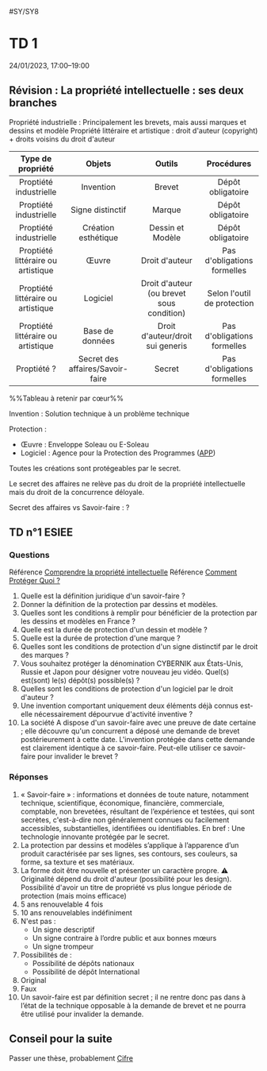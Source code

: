 #SY/SY8 
# TD 1
24/01/2023, 17:00–19:00

## Révision : La propriété intellectuelle : ses deux branches

Propriété industrielle : Principalement les brevets, mais aussi marques et dessins et modèle
Propriété littéraire et artistique : droit d'auteur (copyright) + droits voisins du droit d'auteur

| Type de propriété | Objets | Outils | Procédures |
|:-:|:-:|:-:|:-:|
|Proptiété industrielle| Invention | Brevet | Dépôt obligatoire|
|Proptiété industrielle| Signe distinctif | Marque | Dépôt obligatoire|
|Proptiété industrielle| Création esthétique | Dessin et Modèle | Dépôt obligatoire|
|Proptiété littéraire ou artistique| Œuvre | Droit d'auteur | Pas d'obligations formelles|
|Proptiété littéraire ou artistique| Logiciel | Droit d'auteur (ou brevet sous condition) | Selon l'outil de protection|
|Proptiété littéraire ou artistique| Base de données | Droit d'auteur/droit sui generis | Pas d'obligations formelles|
|Proptiété ?| Secret des affaires/Savoir-faire | Secret | Pas d'obligations formelles|
%%Tableau à retenir par cœur%%

Invention : Solution technique à un problème technique

Protection :
- Œuvre : Enveloppe Soleau ou E-Soleau
- Logiciel : Agence pour la Protection des Programmes ([APP](https://www.app.asso.fr/))

Toutes les créations sont protégeables par le secret.

Le secret des affaires ne relève pas du droit de la propriété intellectuelle mais du droit de la concurrence déloyale.

Secret des affaires vs Savoir-faire : ?

## TD n°1 ESIEE
### Questions
Référence [Comprendre la propriété intellectuelle](https://www.inpi.fr/comprendre-la-propriete-intellectuelle)
Référence [Comment Protéger Quoi ?](http://commentprotegerquoi.inpi.fr/)

1. Quelle est la définition juridique d'un savoir-faire ?
2. Donner la définition de la protection par dessins et modèles.
3. Quelles sont les conditions à remplir pour bénéficier de la protection par les dessins et modèles en France ?
4. Quelle est la durée de protection d'un dessin et modèle ?
5. Quelle est la durée de protection d'une marque ?
6. Quelles sont les conditions de protection d'un signe distinctif par le droit des marques ?
7. Vous souhaitez protéger la dénomination CYBERNIK aux États-Unis, Russie et Japon pour désigner votre nouveau jeu vidéo. Quel(s) est(sont) le(s) dépôt(s) possible(s) ?
8. Quelles sont les conditions de protection d'un logiciel par le droit d'auteur ?
9. Une invention comportant uniquement deux éléments déjà connus est-elle nécessairement dépourvue d'activité inventive ?
10. La société A dispose d'un savoir-faire avec une preuve de date certaine ; elle découvre qu'un concurrent a déposé une demande de brevet postérieurement à cette date. L'invention protégée dans cette demande est clairement identique à ce savoir-faire. Peut-elle utiliser ce savoir-faire pour invalider le brevet ?

### Réponses
1. « Savoir-faire » : informations et données de toute nature, notamment technique, scientifique, économique, financière, commerciale, comptable, non brevetées, résultant de l’expérience et testées, qui sont secrètes, c'est-à-dire non généralement connues ou facilement accessibles, substantielles, identifiées ou identifiables.
   En bref : Une technologie innovante protégée par le secret.
2. La protection par dessins et modèles s’applique à l’apparence d’un produit caractérisée par ses lignes, ses contours, ses couleurs, sa forme, sa texture et ses matériaux.
3. La forme doit être nouvelle et présenter un caractère propre.
   ⚠️ Originalité dépend du droit d'auteur (possibilité pour les design). Possibilité d'avoir un titre de propriété vs plus longue période de protection (mais moins efficace)
4. 5 ans renouvelable 4 fois
5. 10 ans renouvelables indéfiniment
6. N'est pas :
   - Un signe descriptif 
   - Un signe contraire à l’ordre public et aux bonnes mœurs
   - Un signe trompeur
7. Possibilités de :
   - Possibilité de dépôts nationaux
   - Possibilité de dépôt International
8. Original
9. Faux
10. Un savoir-faire est par définition secret ; il ne rentre donc pas dans à l’état de la technique opposable à la demande de brevet et ne pourra être utilisé pour invalider la demande.

## Conseil pour la suite
Passer une thèse, probablement [Cifre](https://www.anrt.asso.fr/fr/le-dispositif-cifre-7844)